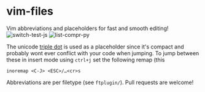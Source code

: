 vim-files
=========
Vim abbreviations and placeholders for fast and smooth editing!
![switch-test-js](https://cloud.githubusercontent.com/assets/376921/14764217/7c4ff740-09b0-11e6-96bf-339458171517.gif)
![list-compr-py](https://cloud.githubusercontent.com/assets/376921/14764219/81368800-09b0-11e6-9487-a6990ae6eea1.gif)

The unicode [triple dot](http://www.fileformat.info/info/unicode/char/2026/index.htm) is used as a placeholder since it's compact and probably wont ever conflict with your code when jumping. To jump between these in insert mode using `ctrl+j` set the following remap (this 

    inoremap <C-J> <ESC>/…<cr>s
    
Abbreviations are per filetype (see `ftplugin/`). Pull requests are welcome!
